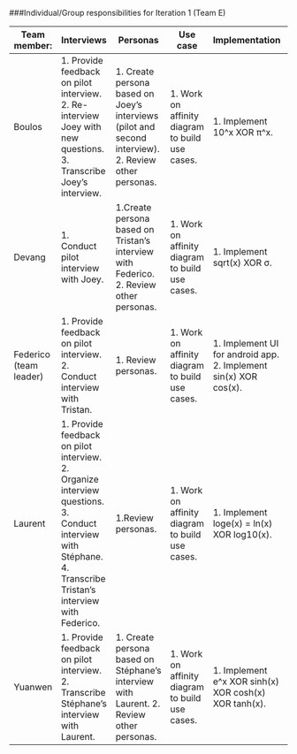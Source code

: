 ###Individual/Group responsibilities for Iteration 1 (Team E)


|Team member:|Interviews|Personas|Use case|Implementation|Testing|Documentation/Glossary|
|------------------|-----------------|-----------------|-----------------|-----------------|-----------------|-----------------|
|Boulos|1. Provide feedback on pilot interview. 2. Re-interview Joey with new questions. 3. Transcribe Joey’s interview.|1. Create persona based on Joey’s interviews (pilot and second interview). 2. Review other personas.|1. Work on affinity diagram to build use cases. |1. Implement 10^x XOR π^x.|1. Review implementation of functions done by others. 2. Review UI implementation for android app.|1. Send documentation for implementation of function to Laurent. 2. Work on glossary.|
|Devang|1. Conduct pilot interview with Joey.| 1.Create persona based on Tristan’s interview with Federico. 2. Review other personas.|1. Work on affinity diagram to build use cases.| 1. Implement sqrt(x) XOR σ.| 1. Review implementation of functions done by others. 2. Review UI implementation for android app.| 1. Send documentation for implementation of function to Laurent. 2. Work on glossary.|
|Federico (team leader)| 1.	Provide feedback on pilot interview. 2. Conduct interview with Tristan.| 1. Review personas.| 1.	Work on affinity diagram to build use cases.| 1.	Implement UI for android app. 2. Implement sin(x) XOR cos(x).| 1. Review implementation of functions done by  others.| 1.	Send documentation for implementation of function to Laurent. 2. Work on glossary. 3. Organize Github repository into  folders.|
|Laurent| 1.	Provide feedback on pilot interview. 2.	Organize interview questions. 3. Conduct interview with Stéphane. 4. Transcribe Tristan’s interview with Federico.| 1.Review personas.| 1.	Work on affinity diagram to build use cases.| 1.	Implement loge(x) = ln(x) XOR log10(x).| 1. Review implementation of functions done by others. 2.	Review UI implementation for android app.| 1.	Put together documentation. 2. Work on glossary.|
|Yuanwen| 1. Provide feedback on pilot interview. 2. Transcribe Stéphane’s interview with Laurent.| 1. Create persona based on Stéphane’s interview with Laurent. 2. Review other personas.| 1. Work on affinity diagram to build use cases.| 1. Implement e^x XOR sinh(x) XOR cosh(x) XOR tanh(x).| 1. Review implementation of functions done by others. 2. Review UI implementation for android app.| 1. Create user manual. 2. Send documentation of implementation of function to Laurent. 3. Work on glossary.|

